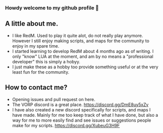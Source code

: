 ### Howdy welcome to my github profile 👋

## A little about me.
- I like RedM. Used to play it quite alot, do not really play anymore. However I still enjoy making scripts, and maps for the community to enjoy in my spare time.
- I started learning to develop RedM about 4 months ago as of writing. I only "know" LUA at the moment, and am by no means a "professional developer" this is simply a hobyy.
- I just make these as a hobby too provide something useful or at the very least fun for the community.

## How to contact me?
- Opening issues and pull request on here.
- The VORP discord is a great place. https://discord.gg/DmE8uy5xZv
- I have also created a new discord specifically for scripts, and maps I have made. Mainly for me too keep track of what I have done, but also a way for me to more easily find and see issues or suggestions people make for my scripts. https://discord.gg/XubeuG3H9F
